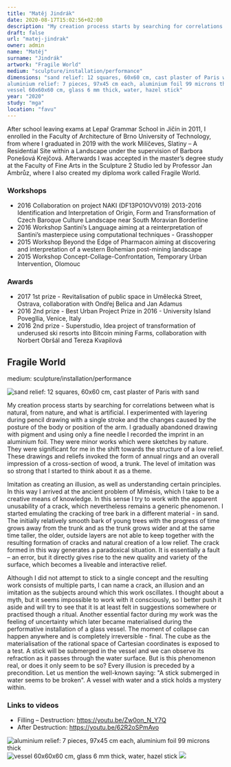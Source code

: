 ```yaml
---
title: "Matěj Jindrák"
date: 2020-08-17T15:02:56+02:00
description: "My creation process starts by searching for correlations between what is natural, from nature, and what is artificial. I experimented with layering during pencil drawing with a single stroke and the changes caused by the posture of the body or position of the arm."
draft: false
url: "matej-jindrak"
owner: admin
name: "Matěj"
surname: "Jindrák"
artwork: "Fragile World"
medium: "sculpture/installation/performance"
dimensions: "sand relief: 12 squares, 60x60 cm, cast plaster of Paris with sand
aluminium relief: 7 pieces, 97x45 cm each, aluminium foil 99 microns thick
vessel 60x60x60 cm, glass 6 mm thick, water, hazel stick"
year: "2020"
study: "mga"
location: "favu"
---
```


After school leaving exams at Lepař Grammar School in Jičín in 2011, I enrolled in the Faculty of Architecture of Brno University of Technology, from where I graduated in 2019 with the work Milíčeves, Slatiny – A Residential Site within a Landscape under the supervision of Barbora Ponešová Krejčová. Afterwards I was accepted in the master’s degree study at the Faculty of Fine Arts in the Sculpture 2 Studio led by Professor Jan Ambrůz, where I also created my diploma work called Fragile World.

### Workshops
* 2016 Collaboration on project NAKI (DF13P01OVV019) 2013-2016 Identification and Interpretation of Origin, Form and Transformation of Czech Baroque Culture Landscape near South Moravian Borderline
* 2016 Workshop Santini’s Language aiming at a reinterpretation of Santini’s masterpiece using computational techniques - Grasshopper
* 2015 Workshop Beyond the Edge of Pharmacon aiming at discovering and interpretation of a western Bohemian post-mining landscape
* 2015 Workshop Concept-Collage-Confrontation, Temporary Urban Intervention, Olomouc

### Awards
* 2017 1st prize - Revitalisation of public space in Umělecká Street, Ostrava, collaboration with Ondřej Belica and Jan Adamus
* 2016 2nd prize - Best Urban Project Prize in 2016 - University Island Povegllia, Venice, Italy
* 2016 2nd prize - Superstudio, Idea project of transformation of underused ski resorts into Bitcoin mining Farms, collaboration with Norbert Obršál and Tereza Kvapilová

## Fragile World

medium: sculpture/installation/performance

![sand relief: 12 squares, 60x60 cm, cast plaster of Paris with sand](/2020/jindrak/1.jpg)

My creation process starts by searching for correlations between what is natural, from nature, and what is artificial. I experimented with layering during pencil drawing with a single stroke and the changes caused by the posture of the body or position of the arm. I gradually abandoned drawing with pigment and using only a fine needle I recorded the imprint in an aluminium foil. They were minor works which were sketches by nature. They were significant for me in the shift towards the structure of a low relief. These drawings and reliefs invoked the form of annual rings and an overall impression of a cross-section of wood, a trunk. The level of imitation was so strong that I started to think about it as a theme.

Imitation as creating an illusion, as well as understanding certain principles. In this way I arrived at the ancient problem of Mimésis, which I take to be a creative means of knowledge. In this sense I try to work with the apparent unusability of a crack, which nevertheless remains a generic phenomenon. I started emulating the cracking of tree bark in a different material - in sand. The initially relatively smooth bark of young trees with the progress of time grows away from the trunk and as the trunk grows wider and at the same time taller, the older, outside layers are not able to keep together with the resulting formation of cracks and natural creation of a low relief. The crack formed in this way generates a paradoxical situation. It is essentially a fault – an error, but it directly gives rise to the new quality and variety of the surface, which becomes a liveable and interactive relief.

Although I did not attempt to stick to a single concept and the resulting work consists of multiple parts, I can name a crack, an illusion and an imitation as the subjects around which this work oscillates. I thought about a myth, but it seems impossible to work with it consciously, so I better push it aside and will try to see that it is at least felt in suggestions somewhere or practised though a ritual. Another essential factor during my work was the feeling of uncertainty which later became materialised during the performative installation of a glass vessel. The moment of collapse can happen anywhere and is completely irreversible - final. The cube as the materialisation of the rational space of Cartesian coordinates is exposed to a test. A stick will be submerged in the vessel and we can observe its refraction as it passes through the water surface. But is this phenomenon real, or does it only seem to be so? Every illusion is preceded by a precondition. Let us mention the well-known saying: "A stick submerged in water seems to be broken". A vessel with water and a stick holds a mystery within. 

### Links to videos
* Filling – Destruction: https://youtu.be/Zw0on_N_Y7Q
* After Destruction: https://youtu.be/62R2oSPmAvo

![aluminium relief: 7 pieces, 97x45 cm each, aluminium foil 99 microns thick](/2020/jindrak/2.jpg)
![vessel 60x60x60 cm, glass 6 mm thick, water, hazel stick](/2020/jindrak/3.jpg)
![](/2020/jindrak/4.jpg)
